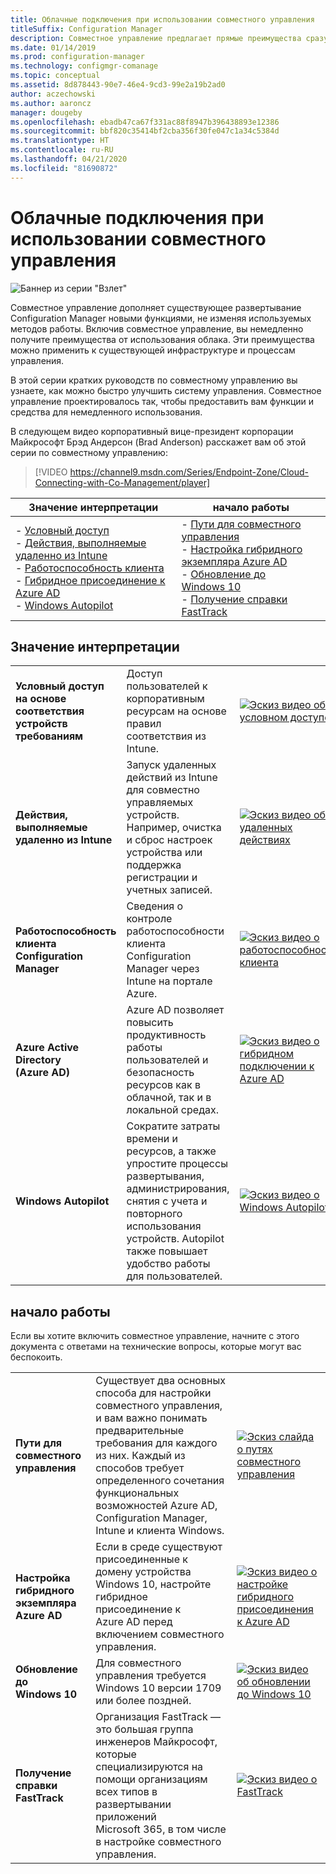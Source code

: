 ```yaml
---
title: Облачные подключения при использовании совместного управления
titleSuffix: Configuration Manager
description: Совместное управление предлагает прямые преимущества сразу при подключении.
ms.date: 01/14/2019
ms.prod: configuration-manager
ms.technology: configmgr-comanage
ms.topic: conceptual
ms.assetid: 8d878443-90e7-46e4-9cd3-99e2a19b2ad0
author: aczechowski
ms.author: aaroncz
manager: dougeby
ms.openlocfilehash: ebadb47ca67f331ac88f8947b396438893e12386
ms.sourcegitcommit: bbf820c35414bf2cba356f30fe047c1a34c5384d
ms.translationtype: HT
ms.contentlocale: ru-RU
ms.lasthandoff: 04/21/2020
ms.locfileid: "81690872"
---
```

# <a name="cloud-connecting-with-co-management"></a>Облачные подключения при использовании совместного управления

![Баннер из серии "Взлет"](media/blastoff-banner.png)

Совместное управление дополняет существующее развертывание Configuration Manager новыми функциями, не изменяя используемых методов работы. Включив совместное управление, вы немедленно получите преимущества от использования облака. Эти преимущества можно применить к существующей инфраструктуре и процессам управления.

В этой серии кратких руководств по совместному управлению вы узнаете, как можно быстро улучшить систему управления. Совместное управление проектировалось так, чтобы предоставить вам функции и средства для немедленного использования.

В следующем видео корпоративный вице-президент корпорации Майкрософт Брэд Андерсон (Brad Anderson) расскажет вам об этой серии по совместному управлению:

> [!VIDEO https://channel9.msdn.com/Series/Endpoint-Zone/Cloud-Connecting-with-Co-Management/player]

| Значение интерпретации | начало работы |
|-----------------|-----------------|
| - [Условный доступ](#bkmk_ca)<br> - [Действия, выполняемые удаленно из Intune](#bkmk_remote)<br> - [Работоспособность клиента](#bkmk_client-health)<br> - [Гибридное присоединение к Azure AD](#bkmk_hybrid-aad)<br> - [Windows Autopilot](#bkmk_autopilot) | - [Пути для совместного управления](#bkmk_paths)<br> - [Настройка гибридного экземпляра Azure AD](#bkmk_setup-hybrid-aad)<br> - [Обновление до Windows 10](#bkmk_upgrade-win10)<br> - [Получение справки FastTrack](#bkmk_fasttrack) |

## <a name="immediate-value"></a>Значение интерпретации

| | | |
|-|-|-|
| <a name="bkmk_ca"></a>**Условный доступ на основе соответствия устройств требованиям** | Доступ пользователей к корпоративным ресурсам на основе правил соответствия из Intune. | [![Эскиз видео об условном доступе](media/thumbnail-conditional-access.png)](quickstart-conditional-access.md) |
| <a name="bkmk_remote"></a>**Действия, выполняемые удаленно из Intune** | Запуск удаленных действий из Intune для совместно управляемых устройств. Например, очистка и сброс настроек устройства или поддержка регистрации и учетных записей. | [![Эскиз видео об удаленных действиях](media/thumbnail-remote-action.png)](quickstart-remote-actions.md) |
| <a name="bkmk_client-health"></a>**Работоспособность клиента Configuration Manager** | Сведения о контроле работоспособности клиента Configuration Manager через Intune на портале Azure. | [![Эскиз видео о работоспособности клиента](media/thumbnail-client-health.png)](quickstart-client-health.md) |
| <a name="bkmk_hybrid-aad"></a>**Azure Active Directory (Azure AD)** | Azure AD позволяет повысить продуктивность работы пользователей и безопасность ресурсов как в облачной, так и в локальной средах. | [![Эскиз видео о гибридном подключении к Azure AD](media/thumbnail-azure-ad.png)](quickstart-hybrid-aad.md) |
| <a name="bkmk_autopilot"></a>**Windows Autopilot** | Сократите затраты времени и ресурсов, а также упростите процессы развертывания, администрирования, снятия с учета и повторного использования устройств. Autopilot также повышает удобство работы для пользователей. | [![Эскиз видео о Windows Autopilot](media/thumbnail-autopilot.png)](quickstart-autopilot.md) |

## <a name="getting-started"></a>начало работы

Если вы хотите включить совместное управление, начните с этого документа с ответами на технические вопросы, которые могут вас беспокоить.

| | | |
|-|-|-|
| <a name="bkmk_paths"></a>**Пути для совместного управления** | Существует два основных способа для настройки совместного управления, и вам важно понимать предварительные требования для каждого из них.  Каждый из способов требует определенного сочетания функциональных возможностей Azure AD, Configuration Manager, Intune и клиента Windows. | [![Эскиз слайда о путях совместного управления](media/thumbnail-paths.png)](quickstart-paths.md) |
| <a name="bkmk_setup-hybrid-aad"></a>**Настройка гибридного экземпляра Azure AD** | Если в среде существуют присоединенные к домену устройства Windows 10, настройте гибридное присоединение к Azure AD перед включением совместного управления. | [![Эскиз видео о настройке гибридного присоединения к Azure AD](media/thumbnail-setup-azure-ad.png)](quickstart-setup-hybrid-aad.md) |
| <a name="bkmk_upgrade-win10"></a>**Обновление до Windows 10** | Для совместного управления требуется Windows 10 версии 1709 или более поздней. | [![Эскиз видео об обновлении до Windows 10](media/thumbnail-upgrade-win10.png)](quickstart-upgrade-win10.md) |
| <a name="bkmk_fasttrack"></a>**Получение справки FastTrack** | Организация FastTrack — это большая группа инженеров Майкрософт, которые специализируются на помощи организациям всех типов в развертывании приложений Microsoft 365, в том числе в настройке совместного управления. | [![Эскиз видео о FastTrack](media/thumbnail-fasttrack.png)](quickstart-fasttrack.md) |
